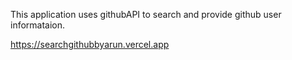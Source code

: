 This application uses githubAPI to search and provide github user informataion.

https://searchgithubbyarun.vercel.app